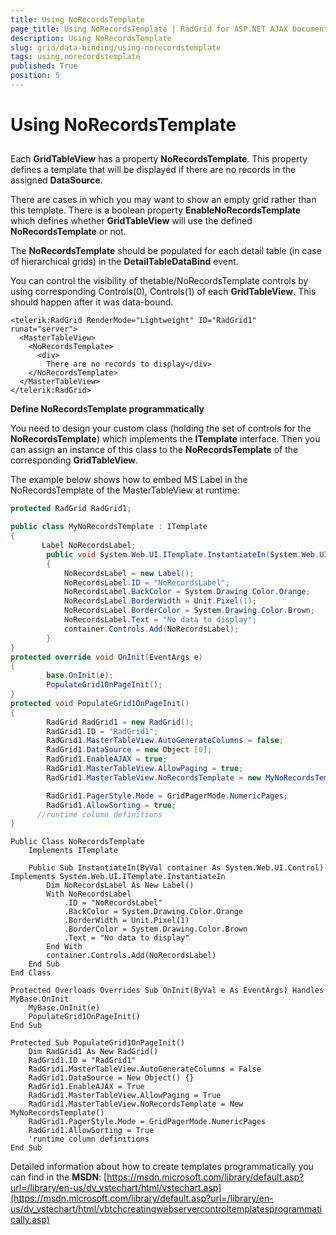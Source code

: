 ```yaml
---
title: Using NoRecordsTemplate
page_title: Using NoRecordsTemplate | RadGrid for ASP.NET AJAX Documentation
description: Using NoRecordsTemplate
slug: grid/data-binding/using-norecordstemplate
tags: using,norecordstemplate
published: True
position: 5
---
```


# Using NoRecordsTemplate



## 

Each **GridTableView** has a property **NoRecordsTemplate**. This property defines a template that will be displayed if there are no records in the assigned **DataSource**.

There are cases in which you may want to show an empty grid rather than this template. There is a boolean property **EnableNoRecordsTemplate** which defines whether **GridTableView** will use the defined **NoRecordsTemplate** or not.

The **NoRecordsTemplate** should be populated for each detail table (in case of hierarchical grids) in the **DetailTableDataBind** event.

You can control the visibility of thetable/NoRecordsTemplate controls by using corresponding Controls(0), Controls(1) of each **GridTableView**. This should happen after it was data-bound.

````ASP.NET
<telerik:RadGrid RenderMode="Lightweight" ID="RadGrid1" runat="server">
  <MasterTableView>
    <NoRecordsTemplate>
      <div>
        There are no records to display</div>
    </NoRecordsTemplate>
  </MasterTableView>
</telerik:RadGrid>
````



**Define NoRecordsTemplate programmatically**

You need to design your custom class (holding the set of controls for the **NoRecordsTemplate**) which implements the **ITemplate** interface. Then you can assign an instance of this class to the **NoRecordsTemplate** of the corresponding **GridTableView**.

The example below shows how to embed MS Label in the NoRecordsTemplate of the MasterTableView at runtime:



````C#	
protected RadGrid RadGrid1;

public class MyNoRecordsTemplate : ITemplate
{
       Label NoRecordsLabel;
        public void System.Web.UI.ITemplate.InstantiateIn(System.Web.UI.Control container)
        {
            NoRecordsLabel = new Label();
            NoRecordsLabel.ID = "NoRecordsLabel";
            NoRecordsLabel.BackColor = System.Drawing.Color.Orange;
            NoRecordsLabel.BorderWidth = Unit.Pixel(1);
            NoRecordsLabel.BorderColor = System.Drawing.Color.Brown;
            NoRecordsLabel.Text = "No data to display";
            container.Controls.Add(NoRecordsLabel);
        }
}
protected override void OnInit(EventArgs e)
{
        base.OnInit(e);
        PopulateGrid1OnPageInit();
}
protected void PopulateGrid1OnPageInit()
{
        RadGrid RadGrid1 = new RadGrid();
        RadGrid1.ID = "RadGrid1";
        RadGrid1.MasterTableView.AutoGenerateColumns = false;
        RadGrid1.DataSource = new Object [0];
        RadGrid1.EnableAJAX = true;
        RadGrid1.MasterTableView.AllowPaging = true;
        RadGrid1.MasterTableView.NoRecordsTemplate = new MyNoRecordsTemplate();

        RadGrid1.PagerStyle.Mode = GridPagerMode.NumericPages;
        RadGrid1.AllowSorting = true;
      //runtime column definitions
}       
````
````VB
Public Class NoRecordsTemplate
    Implements ITemplate

    Public Sub InstantiateIn(ByVal container As System.Web.UI.Control) Implements System.Web.UI.ITemplate.InstantiateIn
        Dim NoRecordsLabel As New Label()
        With NoRecordsLabel
            .ID = "NoRecordsLabel"
            .BackColor = System.Drawing.Color.Orange
            .BorderWidth = Unit.Pixel(1)
            .BorderColor = System.Drawing.Color.Brown
            .Text = "No data to display"
        End With
        container.Controls.Add(NoRecordsLabel)
    End Sub
End Class

Protected Overloads Overrides Sub OnInit(ByVal e As EventArgs) Handles MyBase.OnInit
    MyBase.OnInit(e)
    PopulateGrid1OnPageInit()
End Sub

Protected Sub PopulateGrid1OnPageInit()
    Dim RadGrid1 As New RadGrid()
    RadGrid1.ID = "RadGrid1"
    RadGrid1.MasterTableView.AutoGenerateColumns = False
    RadGrid1.DataSource = New Object() {}
    RadGrid1.EnableAJAX = True
    RadGrid1.MasterTableView.AllowPaging = True
    RadGrid1.MasterTableView.NoRecordsTemplate = New MyNoRecordsTemplate()
    RadGrid1.PagerStyle.Mode = GridPagerMode.NumericPages
    RadGrid1.AllowSorting = True
    'runtime column definitions
End Sub
````


Detailed information about how to create templates programmatically you can find in the **MSDN**: [https://msdn.microsoft.com/library/default.asp?url=/library/en-us/dv_vstechart/html/vstechart.asp](https://msdn.microsoft.com/library/default.asp?url=/library/en-us/dv_vstechart/html/vbtchcreatingwebservercontroltemplatesprogrammatically.asp)
